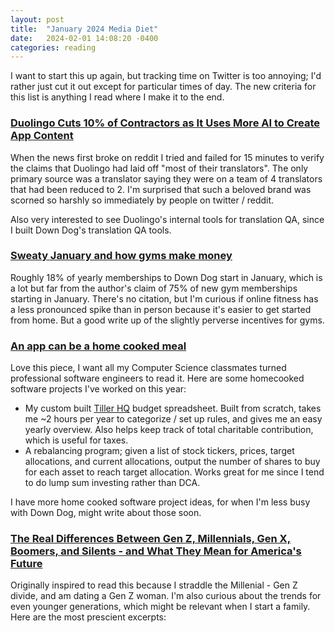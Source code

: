 ```yaml
---
layout: post
title:  "January 2024 Media Diet"
date:   2024-02-01 14:08:20 -0400
categories: reading
---
```

I want to start this up again, but tracking time on Twitter is too annoying; I'd rather just cut it out except for particular times of day.
The new criteria for this list is anything I read where I make it to the end.

### [Duolingo Cuts 10% of Contractors as It Uses More AI to Create App Content](https://www.bloomberg.com/news/articles/2024-01-08/duolingo-cuts-10-of-contractors-in-move-to-greater-use-of-ai)
When the news first broke on reddit I tried and failed for 15 minutes to verify the claims that Duolingo had laid off "most of their translators".  The only primary source was a translator saying they were on a team of 4 translators that had been reduced to 2.  I'm surprised that such a beloved brand was scorned so harshly so immediately by people on twitter / reddit.

Also very interested to see Duolingo's internal tools for translation QA, since I built Down Dog's translation QA tools.

### [Sweaty January and how gyms make money](https://medium.com/bull-market/sweaty-january-and-how-gyms-make-money-7d682ff5eeaf)
Roughly 18% of yearly memberships to Down Dog start in January, which is a lot but far from the author's claim of 75% of new gym memberships starting in January.  There's no citation, but I'm curious if online fitness has a less pronounced spike than in person because it's easier to get started from home.  But a good write up of the slightly perverse incentives for gyms.

### [An app can be a home cooked meal](https://www.robinsloan.com/notes/home-cooked-app/)
Love this piece, I want all my Computer Science classmates turned professional software engineers to read it.  Here are some homecooked software projects I've worked on this year:
 - My custom built [Tiller HQ](https://www.tillerhq.com/) budget spreadsheet.  Built from scratch, takes me ~2 hours per year to categorize / set up rules, and gives me an easy yearly overview.  Also helps keep track of total charitable contribution, which is useful for taxes.
 - A rebalancing program; given a list of stock tickers, prices, target allocations, and current allocations, output the number of shares to buy for each asset to reach target allocation.  Works great for me since I tend to do lump sum investing rather than DCA.

I have more home cooked software project ideas, for when I'm less busy with Down Dog, might write about those soon.


### [The Real Differences Between Gen Z, Millennials, Gen X, Boomers, and Silents - and What They Mean for America's Future](https://www.amazon.com/Generations-Differences-Millennials-Silents_and-Americas/dp/1982181613)

Originally inspired to read this because I straddle the Millenial - Gen Z divide, and am dating a Gen Z woman.  I'm also curious about the trends for even younger generations, which might be relevant when I start a family.  Here are the most prescient excerpts:

> 